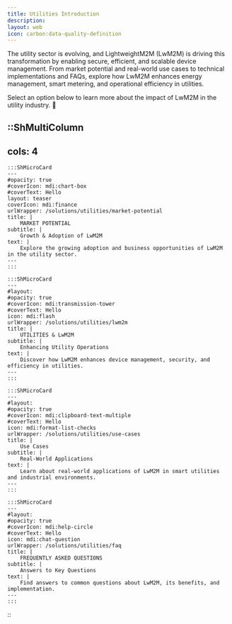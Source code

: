 ```yaml
---
title: Utilities Introduction
description:
layout: web
icon: carbon:data-quality-definition
---
```


The utility sector is evolving, and LightweightM2M (LwM2M) is driving this transformation by enabling secure, efficient, and scalable device management. From market potential and real-world use cases to technical implementations and FAQs, explore how LwM2M enhances energy management, smart metering, and operational efficiency in utilities.

Select an option below to learn more about the impact of LwM2M in the utility industry. 🚀


::ShMultiColumn
---
cols: 4
---

    :::ShMicroCard
    --- 
    #opacity: true
    #coverIcon: mdi:chart-box
    #coverText: Hello
    layout: teaser
    coverIcon: mdi:finance
    urlWrapper: /solutions/utilities/market-potential
    title: |
        MARKET POTENTIAL 
    subtitle: |
        Growth & Adoption of LwM2M
    text: |
        Explore the growing adoption and business opportunities of LwM2M in the utility sector.
    ---
    :::

    :::ShMicroCard
    ---
    #layout: 
    #opacity: true
    #coverIcon: mdi:transmission-tower
    #coverText: Hello
    icon: mdi:flash
    urlWrapper: /solutions/utilities/lwm2m
    title: |
        UTILITIES & LwM2M 
    subtitle: |
        Enhancing Utility Operations
    text: |
        Discover how LwM2M enhances device management, security, and efficiency in utilities.
    ---
    :::

    :::ShMicroCard
    ---
    #layout:
    #opacity: true
    #coverIcon: mdi:clipboard-text-multiple
    #coverText: Hello
    icon: mdi:format-list-checks
    urlWrapper: /solutions/utilities/use-cases
    title: |
        Use Cases 
    subtitle: |
        Real-World Applications
    text: |
        Learn about real-world applications of LwM2M in smart utilities and industrial environments.
    ---
    :::

    :::ShMicroCard
    ---
    #layout:
    #opacity: true
    #coverIcon: mdi:help-circle
    #coverText: Hello
    icon: mdi:chat-question
    urlWrapper: /solutions/utilities/faq
    title: |
        FREQUENTLY ASKED QUESTIONS 
    subtitle: |
        Answers to Key Questions
    text: |
        Find answers to common questions about LwM2M, its benefits, and implementation.
    ---
    :::

::